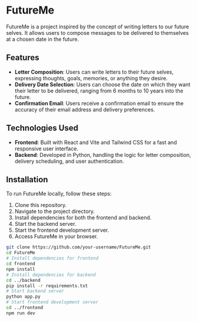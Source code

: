 # FutureMe

FutureMe is a project inspired by the concept of writing letters to our future selves. It allows users to compose messages to be delivered to themselves at a chosen date in the future. 

## Features

- **Letter Composition**: Users can write letters to their future selves, expressing thoughts, goals, memories, or anything they desire.
- **Delivery Date Selection**: Users can choose the date on which they want their letter to be delivered, ranging from 6 months to 10 years into the future.
- **Confirmation Email**: Users receive a confirmation email to ensure the accuracy of their email address and delivery preferences.

## Technologies Used

- **Frontend**: Built with React and Vite and Tailwind CSS for a fast and responsive user interface.
- **Backend**: Developed in Python, handling the logic for letter composition, delivery scheduling, and user authentication.

## Installation

To run FutureMe locally, follow these steps:

1. Clone this repository.
2. Navigate to the project directory.
3. Install dependencies for both the frontend and backend.
4. Start the backend server.
5. Start the frontend development server.
6. Access FutureMe in your browser.

```bash
git clone https://github.com/your-username/FutureMe.git
cd FutureMe
# Install dependencies for frontend
cd frontend
npm install
# Install dependencies for backend
cd ../backend
pip install -r requirements.txt
# Start backend server
python app.py
# Start frontend development server
cd ../frontend
npm run dev
